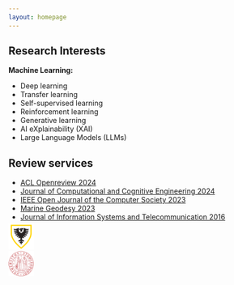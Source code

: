 ```yaml
---
layout: homepage
---
```


## Research Interests  

**Machine Learning:** 
 <ul>
  <li>Deep learning</li>
  <li>Transfer learning</li>
  <li>Self-supervised learning</li>
  <li>Reinforcement learning</li>
  <li>Generative learning</li>
  <li>AI eXplainability (XAI) </li>
  <li>Large Language Models (LLMs) </li>
</ul> 

## Review services 
<ul style="margin:0 0 5px;">
  <li><a href="https://openreview.net/"><autocolor>ACL Openreview 2024</autocolor></a></li>
  <li><a href="http://ojs.bonviewpress.com/index.php/JCCE/index"><autocolor>Journal of Computational and Cognitive Engineering 2024</autocolor></a></li>
  <li><a href="https://www.computer.org/csdl/journal/oj"><autocolor>IEEE Open Journal of the Computer Society 2023</autocolor></a></li>
  <li><a href="https://www.tandfonline.com/journals/umgd20/"><autocolor>Marine Geodesy 2023</autocolor></a></li>
  <li><a href="http://jist.ir/"><autocolor>Journal of Information Systems and Telecommunication 2016</autocolor></a></li>
  
</ul>


  <div class="row">
  <div class="column">
    <img src="/assets/img/dal_logo.png"  style="width:10%">
  </div>
  <div class="column">
    <img src="/assets/img/padovalogo.png"  style="width:10%">
  </div>
 
</div> 

        
<!-- Calendly badge widget begin -->
<link href="https://assets.calendly.com/assets/external/widget.css" rel="stylesheet">
<script src="https://assets.calendly.com/assets/external/widget.js" type="text/javascript" async></script>
<script type="text/javascript">window.onload = function() { Calendly.initBadgeWidget({ url: 'https://calendly.com/sadeghi-z/25-minute-meeting-clone', text: 'Schedule time with me', color: '#0069ff', textColor: '#ffffff', branding: undefined }); }</script>
<!-- Calendly badge widget end -->






